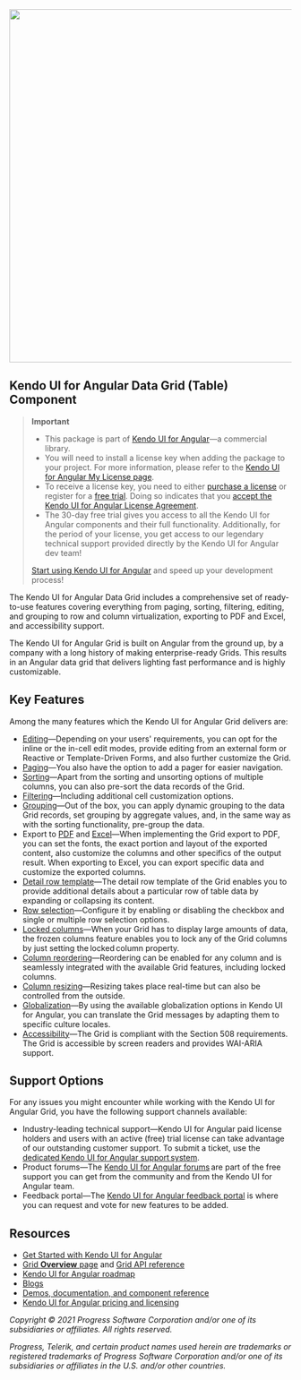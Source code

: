 <a href="https://www.telerik.com/kendo-angular-ui/" target="_blank">
<img width="631" src="https://www.telerik.com/kendo-angular-ui/npm-banner.svg">
</a>

## Kendo UI for Angular Data Grid (Table) Component

> **Important**
> * This package is part of [Kendo UI for Angular](https://www.telerik.com/kendo-angular-ui?utm_medium=referral&utm_source=npm&utm_campaign=kendo-ui-angular-trial-npm-grid)&mdash;a commercial library.
> * You will need to install a license key when adding the package to your project. For more information, please refer to the [Kendo UI for Angular My License page](https://www.telerik.com/kendo-angular-ui/my-license?utm_medium=referral&utm_source=npm&utm_campaign=kendo-ui-angular-trial-npm-grid).
> * To receive a license key, you need to either [purchase a license](https://www.telerik.com/purchase/kendo-ui?utm_medium=referral&utm_source=npm&utm_campaign=kendo-ui-angular-trial-npm-grid) or register for a [free trial](https://www.telerik.com/download-login-v2-kendo-angular-ui?utm_medium=referral&utm_source=npm&utm_campaign=kendo-ui-angular-trial-npm-grid). Doing so indicates that you [accept the Kendo UI for Angular License Agreement](https://www.telerik.com/purchase/license-agreement/kendo-ui?utm_medium=referral&utm_source=npm&utm_campaign=kendo-ui-angular-trial-npm-grid).
> * The 30-day free trial gives you access to all the Kendo UI for Angular components and their full functionality. Additionally, for the period of your license, you get access to our legendary technical support provided directly by the Kendo UI for Angular dev team!
>
> [Start using Kendo UI for Angular](https://www.telerik.com/download-login-v2-kendo-angular-ui?utm_medium=referral&utm_source=npm&utm_campaign=kendo-ui-angular-trial-npm-grid) and speed up your development process!

The Kendo UI for Angular Data Grid includes a comprehensive set of ready-to-use features covering everything from paging, sorting, filtering, editing, and grouping to row and column virtualization, exporting to PDF and Excel, and accessibility support.

The Kendo UI for Angular Grid is built on Angular from the ground up, by a company with a long history of making enterprise-ready Grids. This results in an Angular data grid that delivers lighting fast performance and is highly customizable.

## Key Features

Among the many features which the Kendo UI for Angular Grid delivers are:

* [Editing](https://www.telerik.com/kendo-angular-ui/components/grid/editing/)&mdash;Depending on your users' requirements, you can opt for the inline or the in-cell edit modes, provide editing from an external form or Reactive or Template-Driven Forms, and also further customize the Grid.
* [Paging](https://www.telerik.com/kendo-angular-ui/components/grid/paging/)&mdash;You also have the option to add a pager for easier navigation.
* [Sorting](https://www.telerik.com/kendo-angular-ui/components/grid/sorting/)&mdash;Apart from the sorting and unsorting options of multiple columns, you can also pre-sort the data records of the Grid.
* [Filtering](https://www.telerik.com/kendo-angular-ui/components/grid/filtering/)&mdash;Including additional cell customization options.
* [Grouping](https://www.telerik.com/kendo-angular-ui/components/grid/grouping/)&mdash;Out of the box, you can apply dynamic grouping to the data Grid records, set grouping by aggregate values, and, in the same way as with the sorting functionality, pre-group the data.
* Export to [PDF](https://www.telerik.com/kendo-angular-ui/components/grid/export/pdf-export/) and [Excel](https://www.telerik.com/kendo-angular-ui/components/grid/export/excel-export/)&mdash;When implementing the Grid export to PDF, you can set the fonts, the exact portion and layout of the exported content, also customize the columns and other specifics of the output result. When exporting to Excel, you can export specific data and customize the exported columns.
* [Detail row template](https://www.telerik.com/kendo-angular-ui/components/grid/advanced-features/detail-template/)&mdash;The detail row template of the Grid enables you to provide additional details about a particular row of table data by expanding or collapsing its content.
* [Row selection](https://www.telerik.com/kendo-angular-ui/components/grid/selection/#toc-selection-modes-and-features)&mdash;Configure it by enabling or disabling the checkbox and single or multiple row selection options.
* [Locked columns](https://www.telerik.com/kendo-angular-ui/components/grid/columns/locked/)&mdash;When your Grid has to display large amounts of data, the frozen columns feature enables you to lock any of the Grid columns by just setting the locked column property.
* [Column reordering](https://www.telerik.com/kendo-angular-ui/components/grid/columns/reordering/)&mdash;Reordering can be enabled for any column and is seamlessly integrated with the available Grid features, including locked columns.
* [Column resizing](https://www.telerik.com/kendo-angular-ui/components/grid/columns/resizing/)&mdash;Resizing takes place real-time but can also be controlled from the outside.
* [Globalization](https://www.telerik.com/kendo-angular-ui/components/grid/globalization/)&mdash;By using the available globalization options in Kendo UI for Angular, you can translate the Grid messages by adapting them to specific culture locales.
* [Accessibility](https://www.telerik.com/kendo-angular-ui/components/grid/accessibility/)&mdash;The Grid is compliant with the Section 508 requirements. The Grid is accessible by screen readers and provides WAI-ARIA support.

## Support Options

For any issues you might encounter while working with the Kendo UI for Angular Grid, you have the following support channels available:

* Industry-leading technical support&mdash;Kendo UI for Angular paid license holders and users with an active (free) trial license can take advantage of our outstanding customer support. To submit a ticket, use the [dedicated Kendo UI for Angular support system](https://www.telerik.com/account/support-tickets?utm_medium=referral&utm_source=npm&utm_campaign=kendo-ui-angular-trial-npm-grid).
* Product forums&mdash;The [Kendo UI for Angular forums](https://www.telerik.com/forums/kendo-angular-ui?utm_medium=referral&utm_source=npm&utm_campaign=kendo-ui-angular-trial-npm-grid) are part of the free support you can get from the community and from the Kendo UI for Angular team.
* Feedback portal&mdash;The [Kendo UI for Angular feedback portal](https://feedback.telerik.com/kendo-angular-ui?utm_medium=referral&utm_source=npm&utm_campaign=kendo-ui-angular-trial-npm-grid) is where you can request and vote for new features to be added.

## Resources

* [Get Started with Kendo UI for Angular](https://www.telerik.com/kendo-angular-ui/getting-started?utm_medium=referral&utm_source=npm&utm_campaign=kendo-ui-angular-trial-npm-grid)
* [Grid **Overview** page](https://www.telerik.com/kendo-angular-ui/components/grid?utm_medium=referral&utm_source=npm&utm_campaign=kendo-ui-angular-trial-npm-grid) and [Grid API reference](https://www.telerik.com/kendo-angular-ui/components/grid/api?utm_medium=referral&utm_source=npm&utm_campaign=kendo-ui-angular-trial-npm-grid)
* [Kendo UI for Angular roadmap](https://www.telerik.com/kendo-angular-ui/roadmap?utm_medium=referral&utm_source=npm&utm_campaign=kendo-ui-angular-trial-npm-grid)
* [Blogs](http://www.telerik.com/blogs/kendo-ui?utm_medium=referral&utm_source=npm&utm_campaign=kendo-ui-angular-trial-npm-grid)
* [Demos, documentation, and component reference](https://www.telerik.com/kendo-angular-ui/components?utm_medium=referral&utm_source=npm&utm_campaign=kendo-ui-angular-trial-npm-grid)
* [Kendo UI for Angular pricing and licensing](https://www.telerik.com/purchase/kendo-ui?utm_medium=referral&utm_source=npm&utm_campaign=kendo-ui-angular-trial-npm-grid)

*Copyright © 2021 Progress Software Corporation and/or one of its subsidiaries or affiliates. All rights reserved.*

*Progress, Telerik, and certain product names used herein are trademarks or registered trademarks of Progress Software Corporation and/or one of its subsidiaries or affiliates in the U.S. and/or other countries.*
